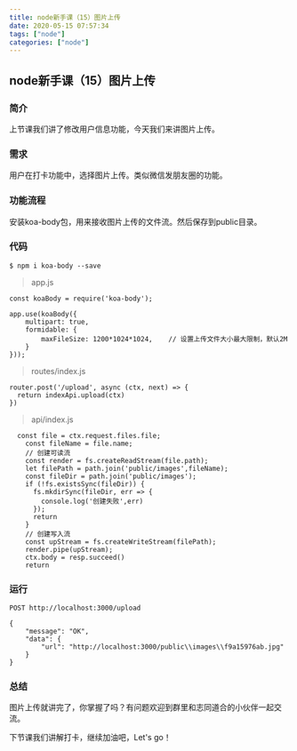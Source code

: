 ```yaml
---
title: node新手课（15）图片上传
date: 2020-05-15 07:57:34
tags: ["node"]
categories: ["node"]
---
```


## node新手课（15）图片上传

### 简介

上节课我们讲了修改用户信息功能，今天我们来讲图片上传。

### 需求

用户在打卡功能中，选择图片上传。类似微信发朋友圈的功能。

### 功能流程

安装koa-body包，用来接收图片上传的文件流。然后保存到public目录。

### 代码

``` 
$ npm i koa-body --save
```

> app.js

``` 
const koaBody = require('koa-body');

app.use(koaBody({
    multipart: true,
    formidable: {
        maxFileSize: 1200*1024*1024,	// 设置上传文件大小最大限制，默认2M
    }
}));
```

> routes/index.js

``` 
router.post('/upload', async (ctx, next) => {
  return indexApi.upload(ctx)
})
```

> api/index.js

``` 
  const file = ctx.request.files.file;
    const fileName = file.name;
    // 创建可读流
    const render = fs.createReadStream(file.path);
    let filePath = path.join('public/images',fileName);
    const fileDir = path.join('public/images');
    if (!fs.existsSync(fileDir)) {
      fs.mkdirSync(fileDir, err => {
        console.log('创建失败',err)
      });
      return
    }
    // 创建写入流
    const upStream = fs.createWriteStream(filePath);
    render.pipe(upStream);
    ctx.body = resp.succeed()
    return
```

### 运行

``` 
POST http://localhost:3000/upload
```

``` 
{
    "message": "OK",
    "data": {
        "url": "http://localhost:3000/public\\images\\f9a15976ab.jpg"
    }
}
```

### 总结

图片上传就讲完了，你掌握了吗？有问题欢迎到群里和志同道合的小伙伴一起交流。

下节课我们讲解打卡，继续加油吧，Let's go！
